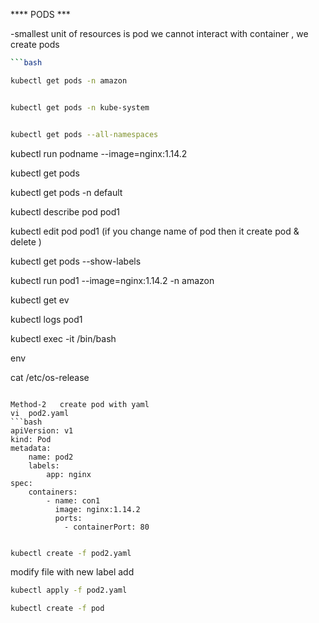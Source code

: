 ****  PODS  ***

-smallest unit of resources is pod we cannot interact with container , we create pods
 ```bash 
```bash

kubectl get pods -n amazon 
```
```bash

kubectl get pods -n kube-system
```
```bash

kubectl get pods --all-namespaces
```

kubectl run podname --image=nginx:1.14.2

kubectl get pods

kubectl get pods -n default 

kubectl describe pod pod1

kubectl edit pod pod1
(if you change name of pod then it create pod & delete )

kubectl get pods --show-labels

kubectl run pod1 --image=nginx:1.14.2 -n amazon 

kubectl get ev 

kubectl logs pod1

kubectl exec -it <podname> /bin/bash

env 

cat /etc/os-release

```

Method-2   create pod with yaml 
vi  pod2.yaml
```bash
apiVersion: v1
kind: Pod
metadata:
	name: pod2
	labels:
		app: nginx
spec:
	containers:
		- name: con1
		  image: nginx:1.14.2
		  ports: 
			- containerPort: 80

```
```bash

kubectl create -f pod2.yaml
```
modify file with new label add

```bash
kubectl apply -f pod2.yaml

kubectl create -f pod
```

